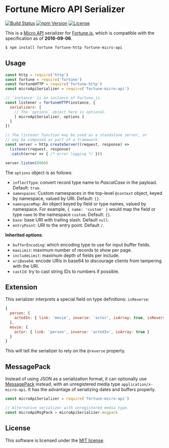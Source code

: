 # Fortune Micro API Serializer

[![Build Status](https://img.shields.io/travis/fortunejs/fortune-micro-api/master.svg?style=flat-square)](https://travis-ci.org/fortunejs/fortune-micro-api)
[![npm Version](https://img.shields.io/npm/v/fortune-micro-api.svg?style=flat-square)](https://www.npmjs.com/package/fortune-micro-api)
[![License](https://img.shields.io/npm/l/fortune-micro-api.svg?style=flat-square)](https://raw.githubusercontent.com/fortunejs/fortune-micro-api/master/LICENSE)

This is a [Micro API](http://micro-api.org) serializer for [Fortune.js](http://fortunejs.com), which is compatible with the specification as of **2016-09-06**.

```sh
$ npm install fortune fortune-http fortune-micro-api
```


## Usage

```js
const http = require('http')
const fortune = require('fortune')
const fortuneHTTP = require('fortune-http')
const microApiSerializer = require('fortune-micro-api')

// `instance` is an instance of Fortune.js.
const listener = fortuneHTTP(instance, {
  serializers: [
    // The `options` object here is optional.
    [ microApiSerializer, options ]
  ]
})

// The listener function may be used as a standalone server, or
// may be composed as part of a framework.
const server = http.createServer((request, response) =>
  listener(request, response)
  .catch(error => { /* error logging */ }))

server.listen(8080)
```


The `options` object is as follows:

- `inflectType`: convert record type name to *PascalCase* in the payload. Default: `true`.
- `namespaces`: Custom namespaces in the top-level `@context` object, keyed by namespace, valued by URI. Default: `{}`.
- `namespaceMap`: An object keyed by field or type names, valued by namespace. For example, `{ name: 'custom' }` would map the field or type `name` to the namespace `custom`. Default: `{}`.
- `base`: base URI with trailing slash. Default `null`.
- `entryPoint`: URI to the entry point. Default `/`.

**Inherited options**:

- `bufferEncoding`: which encoding type to use for input buffer fields.
- `maxLimit`: maximum number of records to show per page.
- `includeLimit`: maximum depth of fields per include.
- `uriBase64`: encode URIs in base64 to discourage clients from tampering with the URI.
- `castId`: try to cast string IDs to numbers if possible.


## Extension

This serializer interprets a special field on type definitions: `isReverse`:

```js
{
  person: {
    actedIn: { link: 'movie', inverse: 'actor', isArray: true, isReverse: true }
  },
  movie: {
    actor: { link: 'person', inverse: 'actedIn', isArray: true }
  }
}
```

This will tell the serializer to rely on the `@reverse` property.


## MessagePack

Instead of using JSON as a serialization format, it can optionally use [MessagePack](http://msgpack.org) instead, with an unregistered media type `application/x-micro-api`. It has the advantage of serializing dates and buffers properly.

```js
const microApiSerializer = require('fortune-micro-api')

// Alternative serializer with unregistered media type.
const microApiMsgPack = microApiSerializer.msgpack
```


## License

This software is licensed under the [MIT license](https://raw.githubusercontent.com/fortunejs/fortune-micro-api/master/LICENSE).
